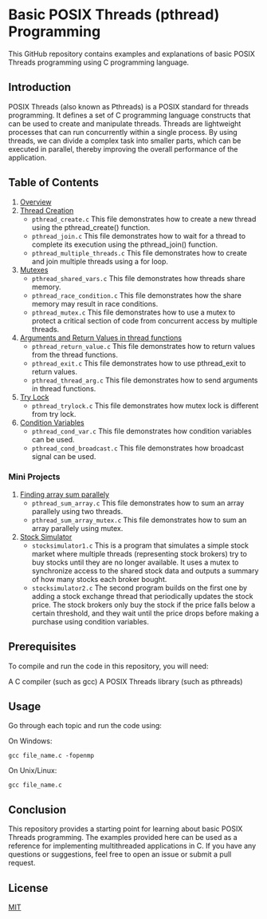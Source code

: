 # Basic POSIX Threads (pthread) Programming

This GitHub repository contains examples and explanations of basic POSIX Threads programming using C programming language.

## Introduction

POSIX Threads (also known as Pthreads) is a POSIX standard for threads programming. It defines a set of C programming language constructs that can be used to create and manipulate threads. Threads are lightweight processes that can run concurrently within a single process. By using threads, we can divide a complex task into smaller parts, which can be executed in parallel, thereby improving the overall performance of the application.

## Table of Contents

1. [Overview](https://github.com/japnitahuja/POSIX-Threads/blob/main/Guide/overview.md)
2. [Thread Creation](https://github.com/japnitahuja/POSIX-Threads/blob/main/Guide/threadcreation.md)
   - `pthread_create.c` This file demonstrates how to create a new thread using the pthread_create() function.
   - `pthread_join.c` This file demonstrates how to wait for a thread to complete its execution using the pthread_join() function.
   - `pthread_multiple_threads.c` This file demonstrates how to create and join multiple threads using a for loop.
3. [Mutexes](https://github.com/japnitahuja/POSIX-Threads/blob/main/Guide/sharedmemory.md)
   - `pthread_shared_vars.c` This file demonstrates how threads share memory.
   - `pthread_race_condition.c` This file demonstrates how the share memory may result in race conditions.
   - `pthread_mutex.c` This file demonstrates how to use a mutex to protect a critical section of code from concurrent access by multiple threads.
4. [Arguments and Return Values in thread functions](https://github.com/japnitahuja/POSIX-Threads/blob/main/Guide/argumentandreturn.md)
   - `pthread_return_value.c` This file demonstrates how to return values from the thread functions. <br />
   - `pthread_exit.c` This file demonstrates how to use pthread_exit to return values. <br />
   - `pthread_thread_arg.c` This file demonstrates how to send arguments in thread functions. <br />
5. [Try Lock](https://github.com/japnitahuja/POSIX-Threads/blob/main/Guide/trylock.md)
   - `pthread_trylock.c` This file demonstrates how mutex lock is different from try lock. <br />
6. [Condition Variables](https://github.com/japnitahuja/POSIX-Threads/blob/main/Guide/conditionvar.md)
   - `pthread_cond_var.c` This file demonstrates how condition variables can be used. <br />
   - `pthread_cond_broadcast.c` This file demonstrates how broadcast signal can be used. <br />

### Mini Projects

1. [Finding array sum parallely](https://github.com/japnitahuja/POSIX-Threads/blob/main/Guide/sumarray.md)
   - `pthread_sum_array.c` This file demonstrates how to sum an array parallely using two threads. <br />
   - `pthread_sum_array_mutex.c` This file demonstrates how to sum an array parallely using mutex. <br />
2. [Stock Simulator](https://github.com/japnitahuja/POSIX-Threads/blob/main/Guide/stocksimulator.md)
   - `stocksimulator1.c` This is a program that simulates a simple stock market where multiple threads (representing stock brokers) try to buy stocks until they are no longer available. It uses a mutex to synchronize access to the shared stock data and outputs a summary of how many stocks each broker bought. <br />
   - `stocksimulator2.c` The second program builds on the first one by adding a stock exchange thread that periodically updates the stock price. The stock brokers only buy the stock if the price falls below a certain threshold, and they wait until the price drops before making a purchase using condition variables. <br />

## Prerequisites

To compile and run the code in this repository, you will need:

A C compiler (such as gcc)
A POSIX Threads library (such as pthreads)

## Usage

Go through each topic and run the code using:

On Windows:

```
gcc file_name.c -fopenmp
```

On Unix/Linux:

```
gcc file_name.c
```

## Conclusion

This repository provides a starting point for learning about basic POSIX Threads programming. The examples provided here can be used as a reference for implementing multithreaded applications in C. If you have any questions or suggestions, feel free to open an issue or submit a pull request.

## License

[MIT](https://choosealicense.com/licenses/mit/)
